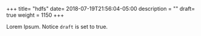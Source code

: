 +++
title= "hdfs"
date= 2018-07-19T21:56:04-05:00
description = ""
draft= true
weight = 1150
+++

Lorem Ipsum.
Notice `draft` is set to true.
